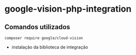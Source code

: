 # google-vision-php-integration

## Comandos utilizados
```composer require google/cloud-vision```
  - instalação da biblioteca de integração